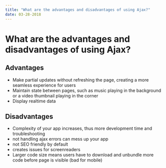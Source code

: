```yaml
---
title: "What are the advantages and disadvantages of using Ajax?"
date: 03-28-2018
---
```


# What are the advantages and disadvantages of using Ajax?

## Advantages
- Make partial updates without refreshing the page, creating a more seamless experience for users
- Maintain state between pages, such as music playing in the background or a video thumbnail playing in the corner
- Display realtime data

## Disadvantages
- Complexity of your app increases, thus more development time and troubleshooting
- not handling ajax errors can mess up your app
- not SEO friendly by default
- creates issues for screenreaders
- Larger code size means users have to download and unbundle more code before page is visible (bad for mobile)